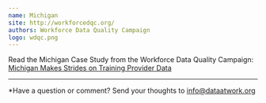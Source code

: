 ```yaml
---
name: Michigan
site: http://workforcedqc.org/
authors: Workforce Data Quality Campaign
logo: wdqc.png
---
```


Read the Michigan Case Study from the Workforce Data Quality Campaign: [Michigan Makes Strides on Training Provider Data](http://www.workforcedqc.org/sites/default/files/images/7.31%20NSC%20WIOA%20michigan%20factsheet.pdf)


---

*Have a question or comment?  Send your thoughts to info@dataatwork.org
